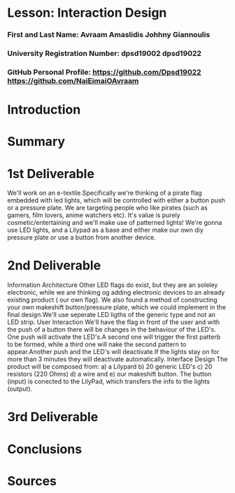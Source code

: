 # Lesson: Interaction Design

### First and Last Name: Avraam Amaslidis Johhny Giannoulis
### University Registration Number: dpsd19002 dpsd19022
### GitHub Personal Profile: https://github.com/Dpsd19022 https://github.com/NaiEimaiOAvraam

# Introduction

# Summary


# 1st Deliverable
We'll work on an e-textile.Specifically we're thinking of a pirate flag embedded with led lights, which will be controlled with either a button push or a pressure plate. We are targeting people who like pirates (such as gamers, film lovers, anime watchers etc). It's value is purely cosmetic/entertaining and we'll make use of patterned lights! We're gonna use LED lights, and a Lilypad as a base and either make our own diy pressure plate or use a button from another device.

# 2nd Deliverable
Information Architecture
  Other LED flags do exist, but they are an soleley electronic, while we are thinking og adding electronic devices to an already existing product ( our own flag). We        also found a method of constructing your own makeshift button/pressure plate, which we could implement in the final design.We'll use seperate LED ligths of the          generic type and not an LED strip.
User Interaction
  We'll have the flag in front of the user and with the push of a button there will be changes in the behaviour of the LED's.
  One push will activate the LED's.A second one will trigger the first patterb to be formed, while a third one will nake the second pattern to appear.Another push and      the LED's will deactivate.If the lights stay on for more than 3 minutes they will deactivate automatically.
Interface Design
  The product will be composed from: a) a Lilypard b) 20 generic LED's c) 20 resistors (220 Ohms) d) a wire and e) our makeshift button. The button (input) is conected to the LilyPad, which transfers the info to the lights (output).
# 3rd Deliverable 


# Conclusions


# Sources
